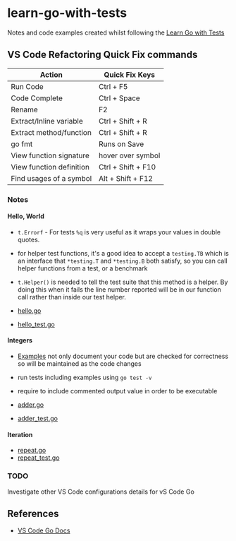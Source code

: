 # learn-go-with-tests

Notes and code examples created whilst following the [Learn Go with Tests](https://quii.gitbook.io/learn-go-with-tests/) 

## VS Code Refactoring Quick Fix commands

| Action                   | Quick Fix Keys     |
| --- | --- |
| Run Code                 | Ctrl + F5       |
| Code Complete            | Ctrl + Space       |
| Rename                   | F2                 |
| Extract/Inline variable  | Ctrl + Shift + R   |
| Extract method/function  | Ctrl + Shift + R   |
| go fmt                   | Runs on Save       |
| View function signature  | hover over symbol  |
| View function definition | Ctrl + Shift + F10 |
| Find usages of a symbol  | Alt + Shift + F12  |

### Notes

#### Hello, World

- `t.Errorf` - For tests `%q` is very useful as it wraps your values in double
quotes.
- for helper test functions, it's a good idea to accept a `testing.TB` which is
an interface that `*testing.T` and `*testing.B` both satisfy, so you can call 
helper functions from a test, or a benchmark
- `t.Helper()` is needed to tell the test suite that this method is a helper. 
By doing this when it fails the line number reported will be in our function 
call rather than inside our test helper.

- [hello.go](/hello/hello.go)
- [hello_test.go](/hello/hello_test.go)

#### Integers

- [Examples](https://go.dev/blog/examples) not only document your code but
are checked for correctness so will be maintained as the code changes
- run tests including examples using `go test -v`
- require to include commented output value in order to be executable

- [adder.go](/integers/adder.go)
- [adder_test.go](/integers/adder_test.go)

#### Iteration

- [repeat.go](/iteration/repeat.go)
- [repeat_test.go](/iteration/repeat_test.go)


### TODO

Investigate other VS Code configurations details for vS Code Go

## References

- [VS Code Go Docs](https://github.com/golang/vscode-go/blob/master/docs/features.md)